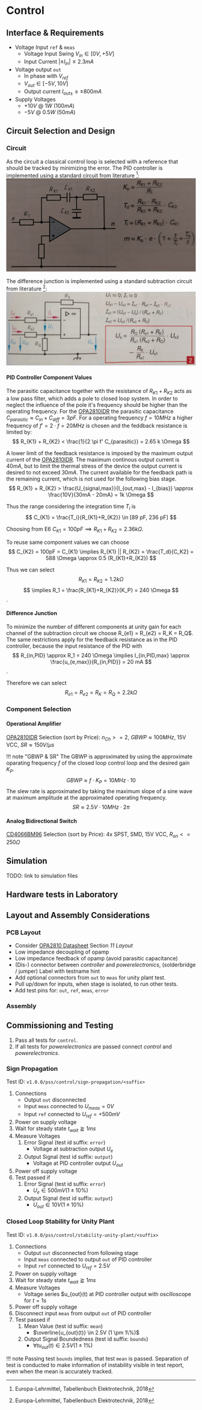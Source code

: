 Control
=======

Interface & Requirements
------------------------

- Voltage Input `ref` & `meas`
    - Voltage Input Swing $V_{in} \in [0V, +5V]$
    - Input Current $| \pm I_{in} | \leq 2.3mA$
- Voltage output `out`
    - In phase with $V_{ref}$
    - $V_{out} \in [-5V, 10V]$
    - Output current $I_{out \pm} \geq \pm 800 mA$
- Supply Voltages
    - $+10V$ @ $1W$ ($100mA$)
    - $-5V$ @ $0.5W$ ($50mA$)

Circuit Selection and Design
----------------------------

### Circuit

As the circuit a classical control loop is selected with a reference that should
be tracked by minimizing the error.
The PID controller is implemented using a standard circuit from literature [^TB]:
![PID Controller Circuit](./pid_circuit.png)

The difference junction is implemented using a standard subtraction circuit from literature [^TB]:
![Subtraction Circuit](./subtraction_circuit.png)

[^TB]: Europa-Lehrmittel, Tabellenbuch Elektrotechnik, 2018

#### PID Controller Component Values

The parasitic capacitance together with the resistance of $R_{K1} + R_{K2}$ acts
as a low pass filter, which adds a pole to closed loop system. In order to
neglect the influence of the pole it's frequency should be higher than the
operating frequency. For the [OPA2810IDR] the parasitic capacitance
$C_{parasitic} \approx C_{in} + C_{diff} = 3 pF$. For a operating frequency $f
= 10 MHz$ a higher frequency of $f' = 2 \cdot f = 20 MHz$ is chosen and the
feddback resistance is limited by:
$$ R_{K1} + R_{K2} < \frac{1}{2 \pi f' C_{parasitic}} = 2.65 k \Omega $$

A lower limit of the feedback resistance is imposed by the maximum output current of the [OPA2810IDR].
The maximum continous output current is $40mA$, but to limit the thermal stress
of the device the output current is desired to not exceed $30mA$. The current
available for the feedback path is the remaining current, which is not used for
the following bias stage.
$$ R_{K1} + R_{K2} > \frac{U_{signal,max}}{I_{out,max} - I_{bias}} \approx
\frac{10V}{30mA - 20mA} = 1k \Omega $$

Thus the range considering the integration time $T_i$ is
$$ C_{K1} = \frac{T_i}{R_{K1}+R_{K2}} \in [89 pF, 236 pF] $$

Choosing from E6 $C_{K1} = 100pF \implies R_{K1}+R_{K2} = 2.36 k \Omega$.

To reuse same component values we can choose
$$ C_{K2} = 100pF = C_{K1} \implies
R_{K1} || R_{K2} = \frac{T_d}{C_K2} = 588 \Omega \approx 0.5 (R_{K1}+R_{K2}) $$

Thus we can select $$ R_{K1} = R_{K2} = 1.2 k \Omega $$
$$ \implies R_1 = \frac{R_{K1}+R_{K2}}{K_P} = 240 \Omega $$.

#### Difference Junction

To minimize the number of different components at unity gain for each channel
of the subtraction circuit we choose R_{e1} = R_{e2} = R_K = R_Q$.
The same restrictions apply for the feedback resistance as in the PID
controller, because the input resistance of the PID with
$$ R_{in,PID} \approx R_1 = 240 \Omega \implies I_{in,PID,max} \approx
\frac{u_{e,max}}{R_{in,PID}} = 20 mA $$.

Therefore we can select
$$ R_{e1} = R_{e2} = R_K = R_Q = 2.2 k \Omega $$

### Component Selection

#### Operational Amplifier

[OPA2810IDR] Selection (sort by Price): $n_{Ch} >= 2$, $GBWP
\approx 100 MHz$, 15V VCC, $SR \approx 150 V / \mu s$

!!! note "GBWP & SR"
    The GBWP is approximated by using the approximate oparating frequency $f$ of
    the closed loop control loop and the desired gain $K_P$.
    $$ GBWP \approx f \cdot K_P = 10 MHz \cdot 10 $$
    The slew rate is approximated by taking the maximum slope of a sine wave at
    maximum amplitude at the approximated operating frequency. $$ SR \approx 2.5V
    \cdot 10 MHz \cdot 2 \pi $$

[OPA2810IDR]: https://mou.sr/3X9Oofi

#### Analog Bidirectional Switch

[CD4066BM96] Selection (sort by Price): 4x SPST, SMD, 15V VCC,
$R_{on} <= 250 \Omega$

[CD4066BM96]: https://mou.sr/3MQOnJI

Simulation
----------

TODO: link to simulation files

Hardware tests in Laboratory
----------------------------

Layout and Assembly Considerations
----------------------------------

### PCB Layout

- Consider [OPA2810 Datasheet] Section _11 Layout_
- Low impedance decoupling of opamp
- Low impedance feedback of opamp (avoid parasitic capacitance)
- (Dis-) connector between _controller_ and _powerelectronics_, (solderbridge /
  jumper) Label with testname hint
- Add optional connectors from `out` to `meas` for unity plant test.
- Pull up/down for inputs, when stage is isolated, to run other tests.
- Add test pins for: `out`, `ref`, `meas`, `error`

[OPA2810 Datasheet]: <../../../datasheet/opa2810.pdf>

### Assembly

Commissioning and Testing
-------------------------

1. Pass all tests for `control`.
2. If all tests for _powerelectronics_ are passed connect _control_ and
   _powerelectronics_.

### Sign Propagation

Test ID: `v1.0.0/pss/control/sign-propagation/<suffix>`

1. Connections
    - Output `out` disconnected
    - Input `meas` connected to $U_{meas} = 0V$
    - Input `ref` connected to $U_{ref} = +500mV$
2. Power on supply voltage
3. Wait for steady state $t_{wait} \gtrapprox 1ms$
4. Measure Voltages
    1. Error Signal (test id suffix: `error`)
        - Voltage at subtraction output $U_{e}$
    2. Output Signal (test id suffix: `output`)
        - Voltage at PID controller output $U_{out}$
5. Power off supply voltage
6. Test passed if
    1. Error Signal (test id suffix: `error`)
        - $U_{e} \in 500mV (1 \pm 10\%)$
    2. Output Signal (test id suffix: `output`)
        - $U_{out} \in 10V (1 \pm 10\%)$

### Closed Loop Stability for Unity Plant

Test ID: `v1.0.0/pss/control/stability-unity-plant/<suffix>`

1. Connections
    - Output `out` disconnected from following stage
    - Input `meas` connected to output `out` of PID controller
    - Input `ref` connected to $U_{ref} = 2.5V$
2. Power on supply voltage
3. Wait for steady state $t_{wait} \gtrapprox 1ms$
4. Measure Voltages
      - Voltage series $u_{out}(t) at PID controller output with oscilloscope
      for $t = 1s$
5. Power off supply voltage
6. Disconnect input `meas` from output `out` of PID controller
7. Test passed if
    1. Mean Value (test id suffix: `mean`)
        - $\overline{u_{out}(t)} \in 2.5V (1 \pm 1\%)$
    2. Output Signal Boundedness (test id suffix: `bounds`)
        - $\forall t u_{out}(t) \in 2.5V (1 \pm 1\%)$

!!! note
    Passing test `bounds` implies, that test `mean` is passed. Separation of
    test is conducted to make information of instability visible in test report,
    even when the mean is accurately tracked.
